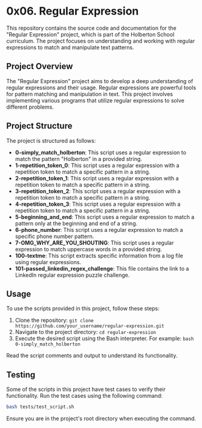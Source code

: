 # 0x06. Regular Expression

This repository contains the source code and documentation for the "Regular Expression" project, which is part of the Holberton School curriculum. The project focuses on understanding and working with regular expressions to match and manipulate text patterns.

## Project Overview

The "Regular Expression" project aims to develop a deep understanding of regular expressions and their usage. Regular expressions are powerful tools for pattern matching and manipulation in text. This project involves implementing various programs that utilize regular expressions to solve different problems.

## Project Structure

The project is structured as follows:

- **0-simply_match_holberton**: This script uses a regular expression to match the pattern "Holberton" in a provided string.
- **1-repetition_token_0**: This script uses a regular expression with a repetition token to match a specific pattern in a string.
- **2-repetition_token_1**: This script uses a regular expression with a repetition token to match a specific pattern in a string.
- **3-repetition_token_2**: This script uses a regular expression with a repetition token to match a specific pattern in a string.
- **4-repetition_token_3**: This script uses a regular expression with a repetition token to match a specific pattern in a string.
- **5-beginning_and_end**: This script uses a regular expression to match a pattern only at the beginning and end of a string.
- **6-phone_number**: This script uses a regular expression to match a specific phone number pattern.
- **7-OMG_WHY_ARE_YOU_SHOUTING**: This script uses a regular expression to match uppercase words in a provided string.
- **100-textme**: This script extracts specific information from a log file using regular expressions.
- **101-passed_linkedin_regex_challenge**: This file contains the link to a LinkedIn regular expression puzzle challenge.

## Usage

To use the scripts provided in this project, follow these steps:

1. Clone the repository: `git clone https://github.com/your_username/regular-expression.git`
2. Navigate to the project directory: `cd regular-expression`
3. Execute the desired script using the Bash interpreter. For example: `bash 0-simply_match_holberton`

Read the script comments and output to understand its functionality.

## Testing

Some of the scripts in this project have test cases to verify their functionality. Run the test cases using the following command:

```bash
bash tests/test_script.sh
```

Ensure you are in the project's root directory when executing the command.
